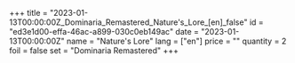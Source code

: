 +++
title = "2023-01-13T00:00:00Z_Dominaria_Remastered_Nature's_Lore_[en]_false"
id = "ed3e1d00-effa-46ac-a899-030c0eb149ac"
date = "2023-01-13T00:00:00Z"
name = "Nature's Lore"
lang = ["en"]
price = ""
quantity = 2
foil = false
set = "Dominaria Remastered"
+++
